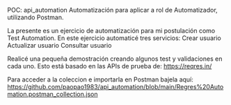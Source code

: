 POC: api_automation
Automatización para aplicar a rol de Automatizador, utilizando Postman.

La presente es un ejercicio de automatización para mi postulación como Test Automation.
En este ejercicio automaticé tres servicios:
Crear usuario
Actualizar usuario
Consultar usuario

Realicé una pequeña demostración creando algunos test y validaciones en cada uno.
Esto está basado en las APIs de prueba de: https://reqres.in/

Para acceder a la coleccion e importarla en Postman bajela aquí: https://github.com/paopao1983/api_automation/blob/main/Regres%20Automation.postman_collection.json
